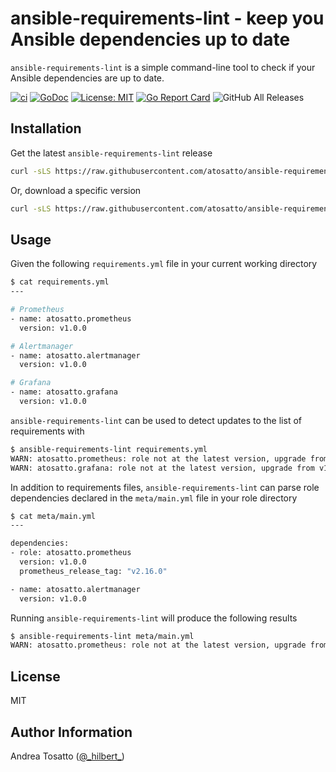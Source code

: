 # ansible-requirements-lint - keep you Ansible dependencies up to date

`ansible-requirements-lint` is a simple command-line tool to check if your Ansible dependencies are up to date.

[![ci](https://github.com/atosatto/ansible-requirements-lint/workflows/ci/badge.svg)](https://github.com/atosatto/ansible-requirements-lint/actions?query=workflow%3Aci)
[![GoDoc](https://godoc.org/github.com/atosatto/ansible-requirements-lint?status.svg)](https://godoc.org/github.com/atosatto/ansible-requirements-lint)
[![License: MIT](https://img.shields.io/badge/License-MIT-yellow.svg)](https://opensource.org/licenses/MIT)
[![Go Report Card](https://goreportcard.com/badge/github.com/atosatto/ansible-requirements-lint)](https://goreportcard.com/report/github.com/atosatto/ansible-requirements-lint)
![GitHub All Releases](https://img.shields.io/github/downloads/atosatto/ansible-requirements-lint/total)

## Installation

Get the latest `ansible-requirements-lint` release

```bash
curl -sLS https://raw.githubusercontent.com/atosatto/ansible-requirements-lint/master/contrib/install.sh | sh
```

Or, download a specific version

```bash
curl -sLS https://raw.githubusercontent.com/atosatto/ansible-requirements-lint/master/contrib/install.sh | VERSION=v1.0.0 sh
```

## Usage

Given the following `requirements.yml` file in your current working directory

```bash
$ cat requirements.yml
---

# Prometheus
- name: atosatto.prometheus
  version: v1.0.0

# Alertmanager
- name: atosatto.alertmanager
  version: v1.0.0

# Grafana
- name: atosatto.grafana
  version: v1.0.0
```

`ansible-requirements-lint` can be used to detect updates to the list of requirements with

```bash
$ ansible-requirements-lint requirements.yml
WARN: atosatto.prometheus: role not at the latest version, upgrade from v1.0.1 to v1.1.0.
WARN: atosatto.grafana: role not at the latest version, upgrade from v1.0.0 to v1.1.0.
```

In addition to requirements files, `ansible-requirements-lint` can parse role dependencies
declared in the `meta/main.yml` file in your role directory

```bash
$ cat meta/main.yml
---

dependencies:
- role: atosatto.prometheus
  version: v1.0.0
  prometheus_release_tag: "v2.16.0"

- name: atosatto.alertmanager
  version: v1.0.0
```

Running `ansible-requirements-lint` will produce the following results

```bash
$ ansible-requirements-lint meta/main.yml
WARN: atosatto.prometheus: role not at the latest version, upgrade from v1.0.0 to v1.1.0.
```

## License

MIT

## Author Information

Andrea Tosatto ([@\_hilbert\_](https://twitter.com/_hilbert_))
